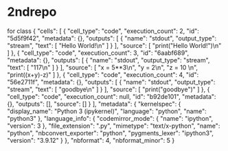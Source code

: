 # 2ndrepo
 for class
 {
  "cells": [
   {
    "cell_type": "code",
    "execution_count": 2,
    "id": "5d5f9f42",
    "metadata": {},
    "outputs": [
     {
      "name": "stdout",
      "output_type": "stream",
      "text": [
       "Hello World!\n"
      ]
     }
    ],
    "source": [
     "print(\"Hello World!\")\n"
    ]
   },
   {
    "cell_type": "code",
    "execution_count": 3,
    "id": "6aabf689",
    "metadata": {},
    "outputs": [
     {
      "name": "stdout",
      "output_type": "stream",
      "text": [
       "117\n"
      ]
     }
    ],
    "source": [
     "x = 5**3\n",
     "y = 2\n",
     "z = 10 \n",
     "print((x+y)-z)"
    ]
   },
   {
    "cell_type": "code",
    "execution_count": 4,
    "id": "56e2711f",
    "metadata": {},
    "outputs": [
     {
      "name": "stdout",
      "output_type": "stream",
      "text": [
       "goodbye\n"
      ]
     }
    ],
    "source": [
     "print(\"goodbye\")"
    ]
   },
   {
    "cell_type": "code",
    "execution_count": null,
    "id": "b92de101",
    "metadata": {},
    "outputs": [],
    "source": []
   }
  ],
  "metadata": {
   "kernelspec": {
    "display_name": "Python 3 (ipykernel)",
    "language": "python",
    "name": "python3"
   },
   "language_info": {
    "codemirror_mode": {
     "name": "ipython",
     "version": 3
    },
    "file_extension": ".py",
    "mimetype": "text/x-python",
    "name": "python",
    "nbconvert_exporter": "python",
    "pygments_lexer": "ipython3",
    "version": "3.9.12"
   }
  },
  "nbformat": 4,
  "nbformat_minor": 5
 }
